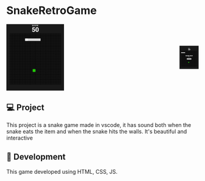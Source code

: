 # SnakeRetroGame

<div style="display: flex; justify-content: space-between; align-items: center;">
    <img alt="form" src=".github/iniciogame.jpg" style="max-width: 30%;" />
    <img alt="form" src=".github/finalgame.jpg" style="max-width: 10%;" />
</div>


## 💻 Project

This project is a snake game made in vscode, it has sound both when the snake eats the item and when the snake hits the walls. It's beautiful and interactive

## 🧪 Development

This game developed using HTML, CSS, JS.
